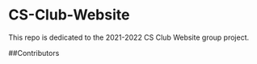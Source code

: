 # CS-Club-Website

This repo is dedicated to the 2021-2022 CS Club Website group project. 

##Contributors
